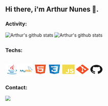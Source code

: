 ## Hi there, i'm Arthur Nunes 👋.

### Activity:
![Arthur's github stats](https://github-readme-stats.vercel.app/api?username=ArthurNunesPereira&show_icons=true&theme=tokyonight) ![Arthur's github stats](https://github-readme-stats.vercel.app/api/top-langs/?username=ArthurNunesPereira&theme=tokyonight&layout=compact)
##
### Techs:
<div style="display: inline_block"><br>
  <img align="center" alt="Rafa-Csharp" height="32" width="42" src="https://raw.githubusercontent.com/devicons/devicon/master/icons/java/java-original.svg"> 
  <img align="center" alt="Rafa-Js" height="34" width="40" src="https://raw.githubusercontent.com/devicons/devicon/master/icons/mysql/mysql-original-wordmark.svg"">
  <img align="center" alt="Rafa-HTML" height="30" width="40" src="https://raw.githubusercontent.com/devicons/devicon/master/icons/html5/html5-original.svg">
  <img align="center" alt="Rafa-CSS" height="30" width="40" src="https://raw.githubusercontent.com/devicons/devicon/master/icons/css3/css3-original.svg">
  <img align="center" alt="Rafa-Js" height="30" width="40" src="https://raw.githubusercontent.com/devicons/devicon/master/icons/javascript/javascript-plain.svg">
  <img align="center" alt="Rafa-Js" height="30" width="40" src="https://raw.githubusercontent.com/devicons/devicon/master/icons/git/git-original.svg">
  <img align="center" alt="Rafa-Js" height="30" width="40" src="https://raw.githubusercontent.com/devicons/devicon/master/icons/github/github-original.svg">
</div>

## 

### Contact:
<div> 
  <a href="https://www.linkedin.com/in/arthur-nunes-pereira-35725a110/" target="_blank"><img src="https://img.shields.io/badge/-LinkedIn-%230077B5?style=for-the-badge&logo=linkedin&logoColor=white" target="_blank"></a> 
  
</div>

<!-- Isso é um comentário
**ArthurNunesPereira/ArthurNunesPereira** is a ✨ _special_ ✨ repository because its `README.md` (this file) appears on your GitHub profile.

Here are some ideas to get you started:

- 🔭 I’m currently working on ...
- 🌱 I’m currently learning ...
- 👯 I’m looking to collaborate on ...
- 🤔 I’m looking for help with ...
- 💬 Ask me about ...
- 📫 How to reach me: ...
- 😄 Pronouns: ...
- ⚡ Fun fact: ...
-->
